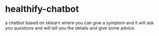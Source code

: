 # healthify-chatbot
a chatbot based on sklearn where you can give a symptom and it will ask you questions and will tell you the details and give some advice.
